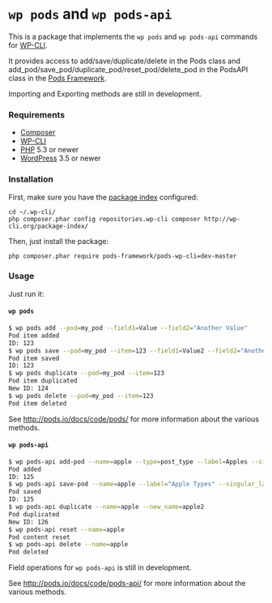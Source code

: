`wp pods` and `wp pods-api`
===========

This is a package that implements the `wp pods` and `wp pods-api` commands for [WP-CLI](http://wp-cli.org).

It provides access to add/save/duplicate/delete in the Pods class and add_pod/save_pod/duplicate_pod/reset_pod/delete_pod in the PodsAPI class in the [Pods Framework](http://pods.io).

Importing and Exporting methods are still in development.

### Requirements

* [Composer](http://getcomposer.org/)
* [WP-CLI](http://wp-cli.org)
* [PHP](http://php.net/) 5.3 or newer
* [WordPress](http://wordpress.org/) 3.5 or newer

### Installation

First, make sure you have the [package index](http://wp-cli.org/package-index/) configured:

```
cd ~/.wp-cli/
php composer.phar config repositories.wp-cli composer http://wp-cli.org/package-index/
```

Then, just install the package:

```
php composer.phar require pods-framework/pods-wp-cli=dev-master
```

### Usage

Just run it:

#### `wp pods`

```bash
$ wp pods add --pod=my_pod --field1=Value --field2="Another Value"
Pod item added
ID: 123
$ wp pods save --pod=my_pod --item=123 --field1=Value2 --field2="Another Value2"
Pod item saved
ID: 123
$ wp pods duplicate --pod=my_pod --item=123
Pod item duplicated
New ID: 124
$ wp pods delete --pod=my_pod --item=123
Pod item deleted
```

See http://pods.io/docs/code/pods/ for more information about the various methods.

#### `wp pods-api`

```bash
$ wp pods-api add-pod --name=apple --type=post_type --label=Apples --singular_label=Apple
Pod added
ID: 125
$ wp pods-api save-pod --name=apple --label="Apple Types" --singular_label="Apple Type"
Pod saved
ID: 125
$ wp pods-api duplicate --name=apple --new_name=apple2
Pod duplicated
New ID: 126
$ wp pods-api reset --name=apple
Pod content reset
$ wp pods-api delete --name=apple
Pod deleted
```

Field operations for `wp pods-api` is still in development.

See http://pods.io/docs/code/pods-api/ for more information about the various methods.